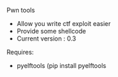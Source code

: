 Pwn tools
- Allow you write ctf exploit easier
- Provide some shellcode
- Current version : 0.3

Requires:
- pyelftools (pip install pyelftools
